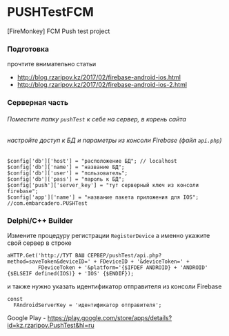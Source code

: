 # PUSHTestFCM
[FireMonkey] FCM Push test project

### Подготовка
прочтите внимательно статьи 
* http://blog.rzaripov.kz/2017/02/firebase-android-ios.html
* http://blog.rzaripov.kz/2017/02/firebase-android-ios-2.html

### Серверная часть
###### Поместите папку `pushTest` к себе на сервер, в корень сайта
###### настройте доступ к БД и параметры из консоли Firebase (файл `api.php`)

```
$config['db']['host'] = "расположение БД"; // localhost
$config['db']['name'] = "название БД";
$config['db']['user'] = "пользователь";
$config['db']['pass'] = "пароль к БД"; 
$config['push']['server_key'] = "тут серверный ключ из консоли firebase";
$config['app']['name'] = "название пакета приложения для IOS"; //com.embarcadero.PUSHTest
```

### Delphi/C++ Builder
Измените процедуру регистрации `RegisterDevice` а именно укажите свой сервер в строке
```
aHTTP.Get('http://ТУТ ВАШ СЕРВЕР/pushTest/api.php?method=saveToken&deviceID=' + FDeviceID + '&deviceToken=' +
          FDeviceToken + '&platform='{$IFDEF ANDROID} + 'ANDROID' {$ELSEIF defined(IOS)} + 'IOS' {$ENDIF});
```
и также нужно указать идентификатор отправителя из консоли Firebase
```
const
  FAndroidServerKey = 'идентификатор отправителя';
```


Google Play - https://play.google.com/store/apps/details?id=kz.rzaripov.PushTest&hl=ru
